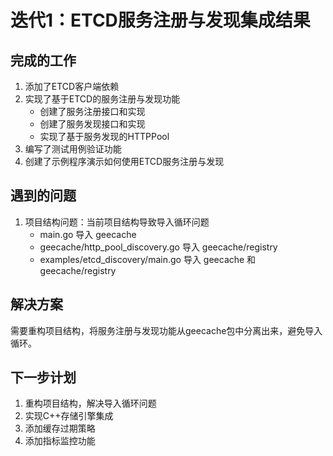 # 迭代1：ETCD服务注册与发现集成结果

## 完成的工作
1. 添加了ETCD客户端依赖
2. 实现了基于ETCD的服务注册与发现功能
   - 创建了服务注册接口和实现
   - 创建了服务发现接口和实现
   - 实现了基于服务发现的HTTPPool
3. 编写了测试用例验证功能
4. 创建了示例程序演示如何使用ETCD服务注册与发现

## 遇到的问题
1. 项目结构问题：当前项目结构导致导入循环问题
   - main.go 导入 geecache
   - geecache/http_pool_discovery.go 导入 geecache/registry
   - examples/etcd_discovery/main.go 导入 geecache 和 geecache/registry

## 解决方案
需要重构项目结构，将服务注册与发现功能从geecache包中分离出来，避免导入循环。

## 下一步计划
1. 重构项目结构，解决导入循环问题
2. 实现C++存储引擎集成
3. 添加缓存过期策略
4. 添加指标监控功能 